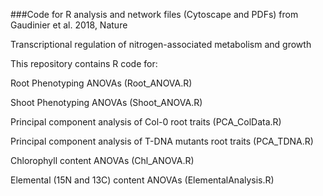 ###Code for R analysis and network files (Cytoscape and PDFs) from Gaudinier et al. 2018, Nature

Transcriptional regulation of nitrogen-associated metabolism and growth

This repository contains R code for:

Root Phenotyping ANOVAs (Root_ANOVA.R)

Shoot Phenotyping ANOVAs (Shoot_ANOVA.R)

Principal component analysis of Col-0 root traits (PCA_ColData.R)

Principal component analysis of T-DNA mutants root traits (PCA_TDNA.R)

Chlorophyll content ANOVAs (Chl_ANOVA.R)

Elemental (15N and 13C) content ANOVAs (ElementalAnalysis.R)

